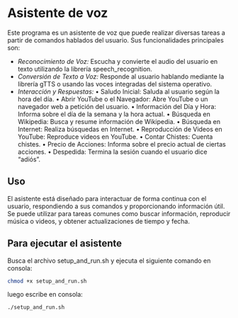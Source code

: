 # Asistente de voz

Este programa es un asistente de voz que puede realizar diversas tareas a partir de comandos hablados del usuario. Sus funcionalidades principales son:

- *Reconocimiento de Voz:* Escucha y convierte el audio del usuario en texto utilizando la librería speech_recognition.
- *Conversión de Texto a Voz:* Responde al usuario hablando mediante la librería gTTS o usando las voces integradas del sistema operativo.
- *Interacción y Respuestas:*
	•	Saludo Inicial: Saluda al usuario según la hora del día.
	•	Abrir YouTube o el Navegador: Abre YouTube o un navegador web a petición del usuario.
	•	Información del Día y Hora: Informa sobre el día de la semana y la hora actual.
	•	Búsqueda en Wikipedia: Busca y resume información de Wikipedia.
	•	Búsqueda en Internet: Realiza búsquedas en Internet.
	•	Reproducción de Videos en YouTube: Reproduce videos en YouTube.
	•	Contar Chistes: Cuenta chistes.
	•	Precio de Acciones: Informa sobre el precio actual de ciertas acciones.
	•	Despedida: Termina la sesión cuando el usuario dice “adiós”.

## Uso

El asistente está diseñado para interactuar de forma continua con el usuario, respondiendo a sus comandos y proporcionando información útil. Se puede utilizar para tareas comunes como buscar información, reproducir música o videos, y obtener actualizaciones de tiempo y fecha.

## Para ejecutar el asistente

Busca el archivo setup_and_run.sh y ejecuta el siguiente comando en consola:

```sh
chmod +x setup_and_run.sh
```

luego escribe en consola:

```sh
./setup_and_run.sh
```